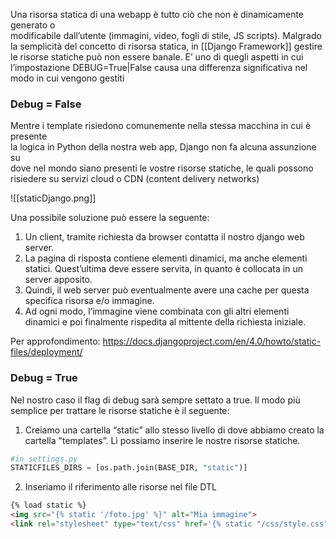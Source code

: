 Una risorsa statica di una webapp è tutto ciò che non è dinamicamente generato o  
modificabile dall’utente (immagini, video, fogli di stile, JS scripts). Malgrado la semplicità del concetto di risorsa statica, in [[Django Framework]] gestire le risorse statiche può non essere banale. E’ uno di quegli aspetti in cui l’impostazione DEBUG=True|False causa una differenza significativa nel modo in cui vengono gestiti

### Debug = False
Mentre i template risiedono comunemente nella stessa macchina in cui è presente  
la logica in Python della nostra web app, Django non fa alcuna assunzione su  
dove nel mondo siano presenti le vostre risorse statiche, le quali possono risiedere su servizi cloud o CDN (content delivery networks)

![[staticDjango.png]]

Una possibile soluzione può essere la seguente:
1. Un client, tramite richiesta da browser contatta il nostro django web server.
2. La pagina di risposta contiene elementi dinamici, ma anche elementi statici. Quest’ultima deve essere servita, in quanto è collocata in un server apposito. 
3. Quindi, il web server può eventualmente avere una cache per questa specifica risorsa e/o immagine. 
4. Ad ogni modo, l’immagine viene combinata con gli altri elementi dinamici e poi finalmente rispedita al mittente della richiesta iniziale.

Per approfondimento: https://docs.djangoproject.com/en/4.0/howto/static-files/deployment/


### Debug = True
Nel nostro caso il flag di debug sarà sempre settato a true. Il modo più semplice per trattare le risorse statiche è il seguente:
1. Creiamo una cartella “static” allo stesso livello di dove abbiamo creato la cartella "templates”. Lì possiamo inserire le nostre risorse statiche.
```python
#in settings.py
STATICFILES_DIRS = [os.path.join(BASE_DIR, "static")]
```
2. Inseriamo il riferimento alle risorse nel file DTL
```html
{% load static %}
<img src="{% static '/foto.jpg' %}" alt="Mia immagine">  
<link rel="stylesheet" type="text/css" href='{% static "/css/style.css" %}'>
```
